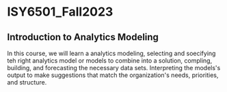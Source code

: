 # ISY6501_Fall2023
## Introduction to Analytics Modeling
In this course, we will learn a analytics modeling, selecting and soecifying teh right analytics model or models to combine into a solution, compling, building, and forecasting the necessary data sets. Interpreting the models's output to make suggestions that match the organization's needs, priorities, and structure. 
